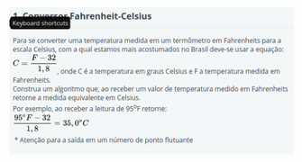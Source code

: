 ![enunciado](https://github.com/alexandre-andre/logica-de-programa-o/blob/master/1/Screenshot_20211112_203809.png)
